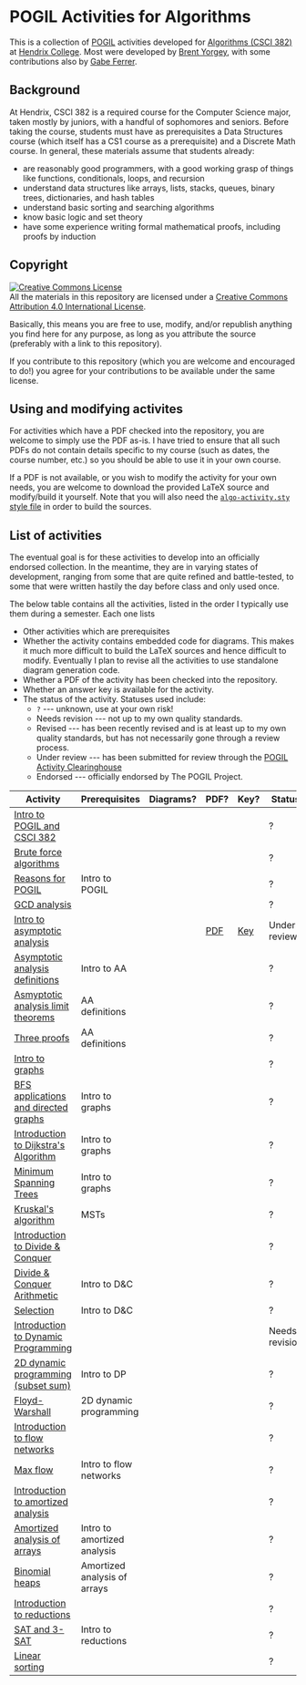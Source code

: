 POGIL Activities for Algorithms
===============================

This is a collection of [POGIL](https://pogil.org/) activities
developed for [Algorithms (CSCI
382)](https://hendrix-cs.github.io/csci382/) at [Hendrix
College](https://www.hendrix.edu/).  Most were developed by [Brent
Yorgey](http://ozark.hendrix.edu/~yorgey/), with some contributions
also by [Gabe
Ferrer](https://www.hendrix.edu/mathcs/profile.aspx?id=70718).

Background
----------

At Hendrix, CSCI 382 is a required course for the Computer Science
major, taken mostly by juniors, with a handful of sophomores and
seniors.  Before taking the course, students must have as
prerequisites a Data Structures course (which itself has a CS1 course
as a prerequisite) and a Discrete Math course.  In general, these
materials assume that students already:

- are reasonably good programmers, with a good working grasp of
  things like functions, conditionals, loops, and recursion
- understand data structures like arrays, lists, stacks, queues,
  binary trees, dictionaries, and hash tables
- understand basic sorting and searching algorithms
- know basic logic and set theory
- have some experience writing formal mathematical proofs, including
  proofs by induction

Copyright
---------

<a rel="license"
href="http://creativecommons.org/licenses/by/4.0/"><img alt="Creative
Commons License" style="border-width:0"
src="https://i.creativecommons.org/l/by/4.0/88x31.png" /></a><br
/>All the materials in this repository are licensed under a <a rel="license"
href="http://creativecommons.org/licenses/by/4.0/">Creative Commons
Attribution 4.0 International License</a>.

Basically, this means you are free to use, modify, and/or republish
anything you find here for any purpose, as long as you attribute the
source (preferably with a link to this repository).

If you contribute to this repository (which you are welcome and
encouraged to do!) you agree for your contributions to be available
under the same license.

Using and modifying activites
-----------------------------

For activities which have a PDF checked into the repository, you are
welcome to simply use the PDF as-is.  I have tried to ensure that all
such PDFs do not contain details specific to my course (such as
dates, the course number, etc.) so you should be able to use it in
your own course.

If a PDF is not available, or you wish to modify the activity for your
own needs, you are welcome to download the provided LaTeX source and
modify/build it yourself.  Note that you will also need the
[`algo-activity.sty`
style file](https://github.com/byorgey/algorithms-POGIL/blob/main/algo-activity.sty)
in order to build the sources.

List of activities
------------------

The eventual goal is for these activities to develop into an
officially endorsed collection.  In the meantime, they are in varying
states of development, ranging from some that are quite refined and
battle-tested, to some that were written hastily the day before class
and only used once.

The below table contains all the activities, listed in the order I
typically use them during a semester.  Each one lists
  - Other activities which are prerequisites
  - Whether the activity contains embedded code for diagrams.  This
    makes it much more difficult to build the LaTeX sources and hence
    difficult to modify.  Eventually I plan to revise all the
    activities to use standalone diagram generation code.
  - Whether a PDF of the activity has been checked into the repository.
  - Whether an answer key is available for the activity.
  - The status of the activity.  Statuses used include:
      - `?` --- unknown, use at your own risk!
      - Needs revision --- not up to my own quality standards.
      - Revised --- has been recently revised and is at least up to my
        own quality standards, but has not necessarily gone through a
        review process.
      - Under review --- has been submitted for review through the
        [POGIL Activity
        Clearinghouse](http://pac.chem.pitt.edu/index.php/pac)
      - Endorsed --- officially endorsed by The POGIL Project.

| Activity                                                                                                               | Prerequisites                | Diagrams? | PDF?                                                                               | Key?                                                                                       | Status         |
|------------------------------------------------------------------------------------------------------------------------|------------------------------|-----------|------------------------------------------------------------------------------------|--------------------------------------------------------------------------------------------|----------------|
| [Intro to POGIL and CSCI 382](https://github.com/byorgey/algorithms-POGIL/tree/main/POGIL-intro)                       |                              |           |                                                                                    |                                                                                            | ?              |
| [Brute force algorithms](https://github.com/byorgey/algorithms-POGIL/tree/main/brute-force)                            |                              |           |                                                                                    |                                                                                            | ?              |
| [Reasons for POGIL](https://github.com/byorgey/algorithms-POGIL/tree/main/why-POGIL)                                   | Intro to POGIL               |           |                                                                                    |                                                                                            | ?              |
| [GCD analysis](https://github.com/byorgey/algorithms-POGIL/tree/main/GCD-analysis)                                     |                              |           |                                                                                    |                                                                                            | ?              |
| [Intro to asymptotic analysis](https://github.com/byorgey/algorithms-POGIL/tree/main/AA-intro)                         |                              |           | [PDF](https://github.com/byorgey/algorithms-POGIL/blob/main/AA-intro/AA-intro.pdf) | [Key](https://github.com/byorgey/algorithms-POGIL/blob/main/AA-intro/AA-intro-answers.pdf) | Under review   |
| [Asymptotic analysis definitions](https://github.com/byorgey/algorithms-POGIL/tree/main/AA-definitions)                | Intro to AA                  |           |                                                                                    |                                                                                            | ?              |
| [Asmyptotic analysis limit theorems](https://github.com/byorgey/algorithms-POGIL/tree/main/AA-limits)                  | AA definitions               |           |                                                                                    |                                                                                            | ?              |
| [Three proofs](https://github.com/byorgey/algorithms-POGIL/tree/main/three-proofs)                                     | AA definitions               |           |                                                                                    |                                                                                            | ?              |
| [Intro to graphs](https://github.com/byorgey/algorithms-POGIL/tree/main/graphs)                                        |                              |           |                                                                                    |                                                                                            | ?              |
| [BFS applications and directed graphs](https://github.com/byorgey/algorithms-POGIL/tree/main/BFS-applications)         | Intro to graphs              |           |                                                                                    |                                                                                            | ?              |
| [Introduction to Dijkstra's Algorithm](https://github.com/byorgey/algorithms-POGIL/tree/main/Dijkstra-intro)           | Intro to graphs              |           |                                                                                    |                                                                                            | ?              |
| [Minimum Spanning Trees](https://github.com/byorgey/algorithms-POGIL/tree/main/MST)                                    | Intro to graphs              |           |                                                                                    |                                                                                            | ?              |
| [Kruskal's algorithm](https://github.com/byorgey/algorithms-POGIL/tree/main/Kruskal)                                   | MSTs                         |           |                                                                                    |                                                                                            | ?              |
| [Introduction to Divide & Conquer](https://github.com/byorgey/algorithms-POGIL/tree/main/divide-and-conquer-intro)     |                              |           |                                                                                    |                                                                                            | ?              |
| [Divide & Conquer Arithmetic](https://github.com/byorgey/algorithms-POGIL/tree/main/divide-and-conquer-arithmetic)     | Intro to D&C                 |           |                                                                                    |                                                                                            | ?              |
| [Selection](https://github.com/byorgey/algorithms-POGIL/tree/main/selection)                                           | Intro to D&C                 |           |                                                                                    |                                                                                            | ?              |
| [Introduction to Dynamic Programming](https://github.com/byorgey/algorithms-POGIL/tree/main/dynamic-programming-intro) |                              |           |                                                                                    |                                                                                            | Needs revision |
| [2D dynamic programming (subset sum)](https://github.com/byorgey/algorithms-POGIL/tree/main/2D-dynamic-programming)    | Intro to DP                  |           |                                                                                    |                                                                                            | ?              |
| [Floyd-Warshall](https://github.com/byorgey/algorithms-POGIL/tree/main/floyd-warshall)                                 | 2D dynamic programming       |           |                                                                                    |                                                                                            | ?              |
| [Introduction to flow networks](https://github.com/byorgey/algorithms-POGIL/tree/main/flow-intro)                      |                              |           |                                                                                    |                                                                                            | ?              |
| [Max flow](https://github.com/byorgey/algorithms-POGIL/tree/main/max-flow)                                             | Intro to flow networks       |           |                                                                                    |                                                                                            | ?              |
| [Introduction to amortized analysis](https://github.com/byorgey/algorithms-POGIL/tree/main/amortized-intro)            |                              |           |                                                                                    |                                                                                            | ?              |
| [Amortized analysis of arrays](https://github.com/byorgey/algorithms-POGIL/tree/main/amortized-array)                  | Intro to amortized analysis  |           |                                                                                    |                                                                                            | ?              |
| [Binomial heaps](https://github.com/byorgey/algorithms-POGIL/tree/main/amortized-binomial-heap)                        | Amortized analysis of arrays |           |                                                                                    |                                                                                            | ?              |
| [Introduction to reductions](https://github.com/byorgey/algorithms-POGIL/tree/main/reductions)                         |                              |           |                                                                                    |                                                                                            | ?              |
| [SAT and 3-SAT](https://github.com/byorgey/algorithms-POGIL/tree/main/SAT)                                             | Intro to reductions          |           |                                                                                    |                                                                                            | ?              |
| [Linear sorting](https://github.com/byorgey/algorithms-POGIL/tree/main/linear-sorting)                                 |                              |           |                                                                                    |                                                                                            | ?              |

